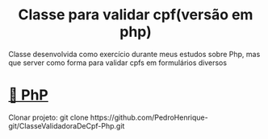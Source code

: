<h1 align="center">Classe para validar cpf(versão em php)</h1>

<p align="left">
  Classe desenvolvida como exercício durante meus estudos sobre Php, mas que server como forma para validar cpfs em formulários diversos
</p>

<h1 align="left">
    <a href="https://www.php.net/manual/pt_BR/intro-whatis.php">🔗 PhP</a>
</h1>

<p align="left">
  Clonar projeto: git clone https://github.com/PedroHenrique-git/ClasseValidadoraDeCpf-Php.git
</p>
